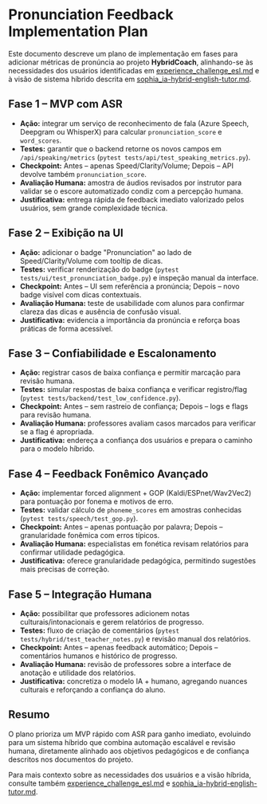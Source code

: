 # Pronunciation Feedback Implementation Plan

Este documento descreve um plano de implementação em fases para adicionar métricas de pronúncia ao projeto **HybridCoach**, alinhando-se às necessidades dos usuários identificadas em [experience_challenge_esl.md](experience_challenge_esl.md) e à visão de sistema híbrido descrita em [sophia_ia-hybrid-english-tutor.md](sophia_ia-hybrid-english-tutor.md).

## Fase 1 – MVP com ASR
- **Ação:** integrar um serviço de reconhecimento de fala (Azure Speech, Deepgram ou WhisperX) para calcular `pronunciation_score` e `word_scores`.
- **Testes:** garantir que o backend retorne os novos campos em `/api/speaking/metrics` (`pytest tests/api/test_speaking_metrics.py`).
- **Checkpoint:** Antes – apenas Speed/Clarity/Volume; Depois – API devolve também `pronunciation_score`.
- **Avaliação Humana:** amostra de áudios revisados por instrutor para validar se o escore automatizado condiz com a percepção humana.
- **Justificativa:** entrega rápida de feedback imediato valorizado pelos usuários, sem grande complexidade técnica.

## Fase 2 – Exibição na UI
- **Ação:** adicionar o badge "Pronunciation" ao lado de Speed/Clarity/Volume com tooltip de dicas.
- **Testes:** verificar renderização do badge (`pytest tests/ui/test_pronunciation_badge.py`) e inspeção manual da interface.
- **Checkpoint:** Antes – UI sem referência a pronúncia; Depois – novo badge visível com dicas contextuais.
- **Avaliação Humana:** teste de usabilidade com alunos para confirmar clareza das dicas e ausência de confusão visual.
- **Justificativa:** evidencia a importância da pronúncia e reforça boas práticas de forma acessível.

## Fase 3 – Confiabilidade e Escalonamento
- **Ação:** registrar casos de baixa confiança e permitir marcação para revisão humana.
- **Testes:** simular respostas de baixa confiança e verificar registro/flag (`pytest tests/backend/test_low_confidence.py`).
- **Checkpoint:** Antes – sem rastreio de confiança; Depois – logs e flags para revisão humana.
- **Avaliação Humana:** professores avaliam casos marcados para verificar se a flag é apropriada.
- **Justificativa:** endereça a confiança dos usuários e prepara o caminho para o modelo híbrido.

## Fase 4 – Feedback Fonêmico Avançado
- **Ação:** implementar forced alignment + GOP (Kaldi/ESPnet/Wav2Vec2) para pontuação por fonema e motivos de erro.
- **Testes:** validar cálculo de `phoneme_scores` em amostras conhecidas (`pytest tests/speech/test_gop.py`).
- **Checkpoint:** Antes – apenas pontuação por palavra; Depois – granularidade fonêmica com erros típicos.
- **Avaliação Humana:** especialistas em fonética revisam relatórios para confirmar utilidade pedagógica.
- **Justificativa:** oferece granularidade pedagógica, permitindo sugestões mais precisas de correção.

## Fase 5 – Integração Humana
- **Ação:** possibilitar que professores adicionem notas culturais/intonacionais e gerem relatórios de progresso.
- **Testes:** fluxo de criação de comentários (`pytest tests/hybrid/test_teacher_notes.py`) e revisão manual dos relatórios.
- **Checkpoint:** Antes – apenas feedback automático; Depois – comentários humanos e histórico de progresso.
- **Avaliação Humana:** revisão de professores sobre a interface de anotação e utilidade dos relatórios.
- **Justificativa:** concretiza o modelo IA + humano, agregando nuances culturais e reforçando a confiança do aluno.

## Resumo
O plano prioriza um MVP rápido com ASR para ganho imediato, evoluindo para um sistema híbrido que combina automação escalável e revisão humana, diretamente alinhado aos objetivos pedagógicos e de confiança descritos nos documentos do projeto.

Para mais contexto sobre as necessidades dos usuários e a visão híbrida, consulte também [experience_challenge_esl.md](experience_challenge_esl.md) e [sophia_ia-hybrid-english-tutor.md](sophia_ia-hybrid-english-tutor.md).
